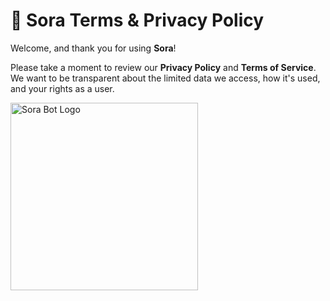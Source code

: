 # 📜 Sora Terms & Privacy Policy

Welcome, and thank you for using **Sora**!

Please take a moment to review our **Privacy Policy** and **Terms of Service**. We want to be transparent about the limited data we access, how it's used, and your rights as a user.

<img src="https://media.discordapp.net/attachments/1378357869371461632/1391023593118502992/image.png?ex=686a632c&is=686911ac&hm=c119bfdd1e1b6fef53c35f897f728742069e182706e7224b9d34850388ccc8d7&=&format=webp&quality=lossless&width=968&height=968" alt="Sora Bot Logo" width="300" />


